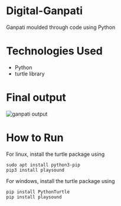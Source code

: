 # Digital-Ganpati
Ganpati moulded through code using Python

# Technologies Used
* Python
* turtle library

# Final output

![ganpati output](https://user-images.githubusercontent.com/94903313/196649220-9affa74d-2a8c-4b02-ad9c-f6edc78999a1.png)

# How to Run
For linux, install the turtle package using

    sudo apt install python3-pip
    pip3 install playsound

For windows, install the turtle package using

    pip install PythonTurtle
    pip install playsound
